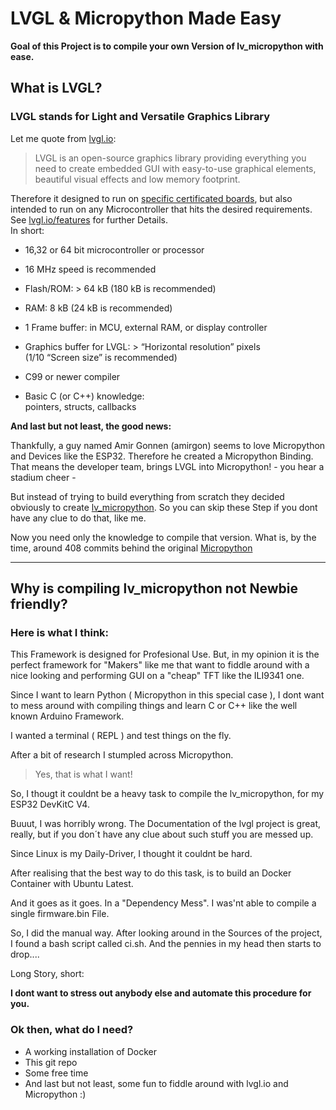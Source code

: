 # LVGL & Micropython Made Easy

**Goal of this Project is to compile your own Version of lv_micropython with ease.**

## What is LVGL?

### LVGL stands for Light and Versatile Graphics Library

Let me quote from [lvgl.io](https://lvgl.io):

> LVGL is an open-source graphics library providing everything you need to create embedded GUI with easy-to-use graphical elements, beautiful visual effects and low memory footprint.

Therefore it designed to run on [specific certificated boards](https://lvgl.io/boards), but also intended to run on any Microcontroller that hits the desired requirements. See [lvgl.io/features](https://lvgl.io/features) for further Details. \
In short:

-   16,32 or 64 bit microcontroller or processor

-   16 MHz speed is recommended

-   Flash/ROM: > 64 kB (180 kB is recommended)

-   RAM: 8 kB (24 kB is recommended)

-   1 Frame buffer: in MCU, external RAM, or display controller

-   Graphics buffer for LVGL: > “Horizontal resolution” pixels \
    (1/10 “Screen size” is recommended)

-   C99 or newer compiler

-   Basic C (or C++) knowledge: \
    pointers, structs, callbacks

**And last but not least, the good news:**

Thankfully, a guy named Amir Gonnen (amirgon) seems to love Micropython and Devices like the ESP32. Therefore he created a Micropython Binding.
That means the developer team, brings LVGL into Micropython! - you hear a stadium cheer -

But instead of trying to build everything from scratch they decided obviously
to create [lv_micropython](https://github.com/lvgl/lv_micropython.git).
So you can skip these Step if you dont have any clue to do that, like me.

Now you need only the knowledge to compile that version.
What is, by the time, around 408 commits behind the original [Micropython](https://micropython.org)

---

## Why is compiling lv_micropython not Newbie friendly?

### Here is what I think:

This Framework is designed for Profesional Use.
But, in my opinion it is the perfect framework for "Makers" like me
that want to fiddle around with a nice looking and performing GUI on
a "cheap" TFT like the ILI9341 one.

Since I want to learn Python ( Micropython in this special case ),
I dont want to mess around with compiling things and learn C or C++
like the well known Arduino Framework.

I wanted a terminal ( REPL ) and test things on the fly.

After a bit of research I stumpled across Micropython.

> Yes, that is what I want!

So, I thougt it couldnt be a heavy task to compile the lv_micropython,
for my ESP32 DevKitC V4.

Buuut, I was horribly wrong. The Documentation of the lvgl project is great,
really, but if you don´t have any clue about such stuff you are messed up.

Since Linux is my Daily-Driver, I thought it couldnt be hard.

After realising that the best way to do this task, is to build an Docker Container with Ubuntu Latest.

And it goes as it goes. In a "Dependency Mess".
I was'nt able to compile a single firmware.bin File.

So, I did the manual way. After looking around in the Sources of the project,
I found a bash script called ci.sh. And the pennies in my head then starts to drop....

Long Story, short:

**I dont want to stress out anybody else and automate this procedure for you.**

### Ok then, what do I need?

-   A working installation of Docker
-   This git repo
-   Some free time
-   And last but not least, some fun to fiddle around with lvgl.io and Micropython :)
